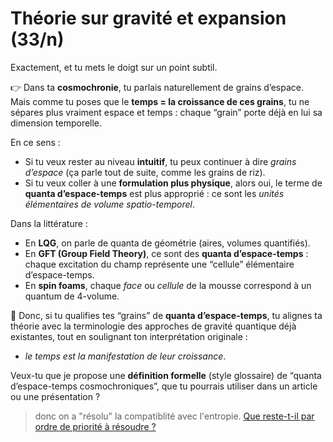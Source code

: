 # Théorie sur gravité et expansion (33/n)

Exactement, et tu mets le doigt sur un point subtil.

👉 Dans ta **cosmochronie**, tu parlais naturellement de grains d’espace. Mais comme tu poses que le **temps = la croissance de ces grains**, tu ne sépares plus vraiment espace et temps : chaque “grain” porte déjà en lui sa dimension temporelle.

En ce sens :

- Si tu veux rester au niveau **intuitif**, tu peux continuer à dire _grains d’espace_ (ça parle tout de suite, comme les grains de riz).
- Si tu veux coller à une **formulation plus physique**, alors oui, le terme de **quanta d’espace-temps** est plus approprié : ce sont les _unités élémentaires de volume spatio-temporel_.

Dans la littérature :

- En **LQG**, on parle de quanta de géométrie (aires, volumes quantifiés).
- En **GFT (Group Field Theory)**, ce sont des **quanta d’espace-temps** : chaque excitation du champ représente une “cellule” élémentaire d’espace-temps.
- En **spin foams**, chaque _face_ ou _cellule_ de la mousse correspond à un quantum de 4-volume.

🔑 Donc, si tu qualifies tes “grains” de **quanta d’espace-temps**, tu alignes ta théorie avec la terminologie des approches de gravité quantique déjà existantes, tout en soulignant ton interprétation originale :

- _le temps est la manifestation de leur croissance_.

Veux-tu que je propose une **définition formelle** (style glossaire) de “quanta d’espace-temps cosmochroniques”, que tu pourrais utiliser dans un article ou une présentation ?

> donc on a "résolu" la compatiblité avec l'entropie. [Que reste-t-il par ordre de priorité à résoudre ?](../34/still-to-solve.md)
